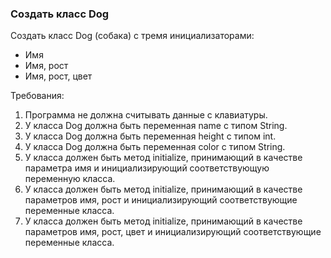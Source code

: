 
### Создать класс Dog

Создать класс Dog (собака) с тремя инициализаторами:
- Имя
- Имя, рост
- Имя, рост, цвет


Требования:
1.	Программа не должна считывать данные с клавиатуры.
2.	У класса Dog должна быть переменная name с типом String.
3.	У класса Dog должна быть переменная height с типом int.
4.	У класса Dog должна быть переменная color с типом String.
5.	У класса должен быть метод initialize, принимающий в качестве параметра имя и инициализирующий соответствующую переменную класса.
6.	У класса должен быть метод initialize, принимающий в качестве параметров имя, рост и инициализирующий соответствующие переменные класса.
7.	У класса должен быть метод initialize, принимающий в качестве параметров имя, рост, цвет и инициализирующий соответствующие переменные класса.


